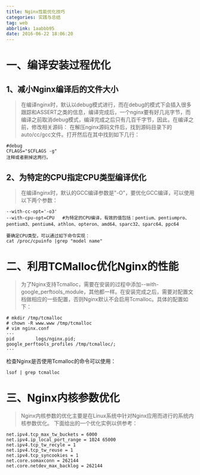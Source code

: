 ```yaml
---
title: Nginx性能优化技巧
categories: 实践与总结
tag: web
abbrlink: 1aabbb95
date: 2016-06-22 18:06:20
---
```


# 一、编译安装过程优化
## 1、减小Nginx编译后的文件大小

> 在编译nginx时，默认以debug模式进行，而在debug的模式下会插入很多跟踪和ASSERT之类的信息，编译完成后，一个nginx要有好几兆字节，而编译之前取消debug模式，编译完成之后只有几百千字节，因此，在编译之前，修改相关源码：
在解压nginx源码文件后，找到源码目录下的auto/cc/gcc文件。打开然后在其中找到如下几行：
<!-- more -->
```
#debug
CFLAGS="$CFLAGS -g"
注释或者删掉这两行。
```

## 2、为特定的CPU指定CPU类型编译优化
> 在编译nginx时，默认的GCC编译参数是"-O"，要优化GCC编译，可以使用以下两个参数：

```
--with-cc-opt='-o3'
--with-cpu-opt=CPU   #为特定的CPU编译，有效的值包括：pentium、pentiumpro、pentium3、pentium4、athlon、opteron、amd64、sparc32、sparc64、ppc64

要确定CPU类型，可以通过如下命令实现：
cat /proc/cpuinfo |grep "model name"
```
# 二、利用TCMalloc优化Nginx的性能
> 为了Nginx支持Tcmalloc，需要在安装的过程中添加--with-google_perftools_module，其他都一样。在安装完成之后，需要对配置文档做相应的一些配置，否则Nginx默认不会启用Tcmalloc。具体的配置如下：

```
# mkdir /tmp/tcmalloc
# chown -R www.www /tmp/tcmalloc
# vim nginx.conf
···
pid        logs/nginx.pid;
google_perftools_profiles /tmp/tcmalloc/;
···
```
检查Nginx是否使用Tcmalloc的命令可以使用：
```
lsof | grep tcmalloc
```
# 三、Nginx内核参数优化

> Nginx内核参数的优化主要是在Linux系统中针对Nginx应用而进行的系统内核参数优化。
下面给出的一个优化实例以供参考：

```
net.ipv4.tcp_max_tw_buckets = 6000
net.ipv4.ip_local_port_range = 1024 65000
net.ipv4.tcp_tw_recyle = 1
net.ipv4.tcp_tw_reuse = 1
net.ipv4.tcp_syncookies = 1
net.core.somaxconn = 262144
net.core.netdev_max_backlog = 262144
```

